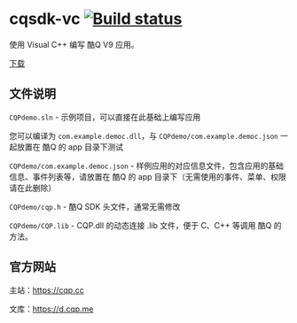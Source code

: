 # cqsdk-vc [![Build status](https://ci.appveyor.com/api/projects/status/b45ik9dass1rnrnj?svg=true)](https://ci.appveyor.com/project/Coxxs/cqsdk-vc)
使用 Visual C++ 编写 酷Q V9 应用。

[下载](https://github.com/CoolQ/cqsdk-vc/archive/master.zip)

文件说明
--------
`CQPdemo.sln` - 示例项目，可以直接在此基础上编写应用

您可以编译为 `com.example.democ.dll`，与 `CQPdemo/com.example.democ.json` 一起放置在 酷Q 的 app 目录下测试

`CQPdemo/com.example.democ.json` - 样例应用的对应信息文件，包含应用的基础信息、事件列表等，请放置在 酷Q 的 app 目录下（无需使用的事件、菜单、权限请在此删除）

`CQPdemo/cqp.h` - 酷Q SDK 头文件，通常无需修改

`CQPdemo/CQP.lib` - CQP.dll 的动态连接 .lib 文件，便于 C、C++ 等调用 酷Q 的方法。

官方网站
--------
主站：https://cqp.cc

文库：https://d.cqp.me
